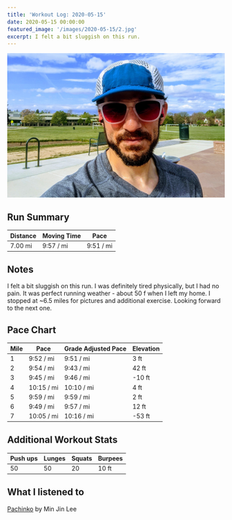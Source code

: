 ```yaml
---
title: 'Workout Log: 2020-05-15'
date: 2020-05-15 00:00:00
featured_image: '/images/2020-05-15/2.jpg'
excerpt: I felt a bit sluggish on this run.
---
```


![](/images/2020-05-15/1.jpg)

## Run Summary

| Distance   | Moving Time          	| Pace        |
|------------|------------------------|-------------|
| 7.00 mi    |  9:57 / mi             |  9:51 / mi  |

## Notes

I felt a bit sluggish on this run. I was definitely tired physically, but I had no pain. It was perfect running weather - about 50 f when I left my home. I stopped at ~6.5 miles for pictures and additional exercise. Looking forward to the next one.

## Pace Chart

| Mile | Pace          	| Grade Adjusted Pace  | Elevation   |
|------|----------------|----------------------|-------------|
| 1    |  9:52 / mi     |  9:51 / mi           | 	3 ft       |
| 2    |  9:54 / mi     |  9:43 / mi           | 42 ft       |
| 3    |  9:45 / mi     |  9:46 / mi           | -10 ft      |
| 4    | 10:15 / mi    	| 10:10 / mi           | 4 ft        |
| 5    |  9:59 / mi     |  9:59 / mi           | 2 ft        |
| 6    |  9:49 / mi     |  9:57 / mi           | 12 ft       |
| 7    | 10:05 / mi     | 10:16 / mi           | -53 ft      |

## Additional Workout Stats

| Push ups | Lunges   | Squats  | Burpees   |
|----------|----------|---------|-----------|
| 50       | 50       | 20      | 10 ft     |

## What I listened to
[Pachinko](https://www.goodreads.com/book/show/34051011-pachinko) by Min Jin Lee
